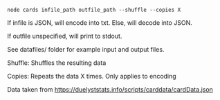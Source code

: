 `node cards infile_path outfile_path --shuffle --copies X`

If infile is JSON, will encode into txt. Else, will decode into JSON.

If outfile unspecified, will print to stdout.

See datafiles/ folder for example input and output files.

Shuffle: Shuffles the resulting data

Copies: Repeats the data X times. Only applies to encoding

Data taken from https://duelyststats.info/scripts/carddata/cardData.json